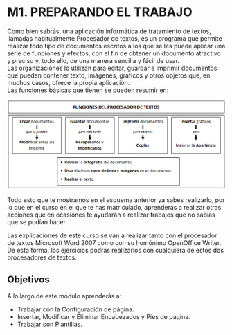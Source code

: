 # M1. PREPARANDO EL TRABAJO

Como bien sabrás, una aplicación informática de tratamiento de textos, llamadas habitualmente Procesador de textos, es un programa que permite realizar todo tipo de documentos escritos a los que se les puede aplicar una serie de funciones y efectos, con el fin de obtener un documento atractivo y preciso y, todo ello, de una manera sencilla y fácil de usar.  
Las organizaciones lo utilizan para editar, guardar e imprimir documentos que pueden contener texto, imágenes, gráficos y otros objetos que, en muchos casos, ofrece la propia aplicación.  
Las funciones básicas que tienen se pueden resumir en:


![Fig. 1.1. Funciones de los procesadores de textos. Captura propia.](img/1Imagen_01.jpg)

Todo esto que te mostramos en el esquema anterior ya sabes realizarlo, por lo que en el curso en el que te has matriculado, aprenderás a realizar otras acciones que en ocasiones te ayudarán a realizar trabajos que no sabías que se podían hacer.

Las explicaciones de este curso se van a realizar tanto con el procesador de textos Microsoft Word 2007 como con su homónimo OpenOffice Writer. De esta forma, los ejercicios podrás realizarlos con cualquiera de estos dos procesadores de textos.

## Objetivos

A lo largo de este módulo aprenderás a:

*   Trabajar con la Configuración de página.
*   Insertar, Modificar y Eliminar Encabezados y Pies de página.
*   Trabajar con Plantillas.